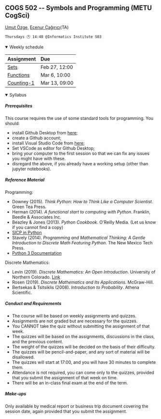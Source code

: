 COGS 502 -- Symbols and Programming (METU CogSci)
-------------------------------------------------------------

[Umut Özge](mailto:umozge@metu.edu.tr), [Ecenur Çağırıcı](mailto:ecenurc@metu.edu.tr)(TA)

```
Thursdays 🕐 14:40 @Informatics Institute S03
```

<details open>
<summary>
Weekly schedule
</summary>

| Assignment | Due
:---|:-------|
|[Sets](https://classroom.github.com/a/F5OzM034)  | Feb 27, 12:00|
|[Functions](https://classroom.github.com/a/5vUVn2wZ)  | Mar 6, 10:00|
|[Counting-1](https://classroom.github.com/a/P-aO2vxQ)  | Mar 13, 09:00|


</details>

<details open>
<summary>
Syllabus
</summary>

##### Prerequisites

This course requires the use of some standard tools for programming. You should:

* install Github Desktop from [here](https://desktop.github.com/);
* create a Github account;
* install Visual Studio Code from [here](https://code.visualstudio.com/);
* Set VSCode as editor for Github Desktop;
* bring your computer to the first session so that we can fix any issues you
    might have with these.
* disregard the above, if you already have a working setup (other than jupyter notebooks).

##### Reference Material 

Programming:

* Downey (2015). _Think Python: How to Think Like a Computer Scientist_. Green
    Tea Press.
* Herman (2014). _A functional start to computing with Python_. Franklin, Beedle
    & Associates Inc.
* Beazley & Jones (2013). _Python Cookbook_. O'Reilly Media. (Let us know if you
    cannot find a copy)
* [SICP in Python](https://wizardforcel.gitbooks.io/sicp-in-python/content/index.html)
* Stavely (2014). _Programming and Mathematical Thinking: A Gentle Introduction
    to Discrete Math Featuring Python_. The New Mexico Tech Press.
* [Python 3 Documentation](https://docs.python.org/3/)

Discrete Mathematics:

* Levin (2019). _Discrete Mathematics: An Open Introduction_. University
    of Northern Colorado. [Link](https://discrete.openmathbooks.org/dmoi3/dmoi.html)
* Rosen (2019). _Discrete Mathematics and Its Applications_. McGraw-Hill.
* Bertsekas & Tsitsiklis (2008). _Introduction to Probability_. Athena
    Scientific.

##### Conduct and Requirements 

* The course will be based on weekly assignments and quizzes.
* Assignments are not graded but are necessary for the quizzes.
* You CANNOT take the quiz without submitting the assignment of that week.
* The quizzes will be based on the assignments, discussions in the class, and
    the previous content.
* The weight of the quizzes will be decided on the basis of their difficulty.
* The quizzes will be pencil-and-paper, and any sort of material will be
    disallowed.
* The quizzes will start at 17:00, and you will have 30 minutes to complete
    them.
* Attendance is not required, you can come only to the quizzes, provided that
    you submit the assignment of that week on time.
* There will be an in-class final exam at the end of the term.

##### Make-ups

Only available by medical report or business trip document covering the session date, again provided that you submit the assignment.

</details>
